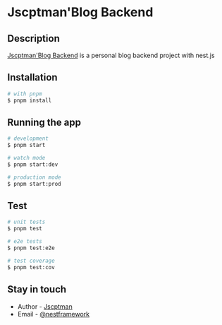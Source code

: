 # Jscptman'Blog Backend

## Description

[Jscptman'Blog Backend](https://github.com/jscptman/jscptman-blog-nest) is a personal blog backend project with nest.js

## Installation

```bash
# with pnpm
$ pnpm install
```

## Running the app

```bash
# development
$ pnpm start

# watch mode
$ pnpm start:dev

# production mode
$ pnpm start:prod
```

## Test

```bash
# unit tests
$ pnpm test

# e2e tests
$ pnpm test:e2e

# test coverage
$ pnpm test:cov
```

## Stay in touch

- Author - [Jscptman](https://github.com/jscptman)
- Email - [@nestframework](jscptman@gmail.com)
